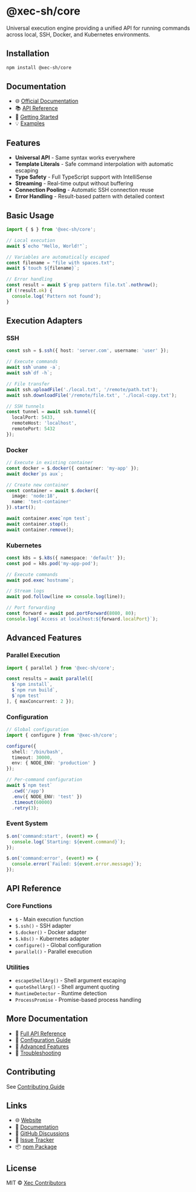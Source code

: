 # @xec-sh/core

Universal execution engine providing a unified API for running commands across local, SSH, Docker, and Kubernetes environments.

## Installation

```bash
npm install @xec-sh/core
```

## Documentation

- 🌐 [Official Documentation](https://xec.sh/docs/projects/core)
- 📚 [API Reference](https://xec.sh/docs/projects/core/api-reference)
- 🚀 [Getting Started](https://xec.sh/docs/projects/core/getting-started/first-steps)
- 💡 [Examples](https://github.com/xec-sh/xec/tree/main/packages/core/examples)

## Features

- **Universal API** - Same syntax works everywhere
- **Template Literals** - Safe command interpolation with automatic escaping
- **Type Safety** - Full TypeScript support with IntelliSense
- **Streaming** - Real-time output without buffering
- **Connection Pooling** - Automatic SSH connection reuse
- **Error Handling** - Result-based pattern with detailed context

## Basic Usage

```typescript
import { $ } from '@xec-sh/core';

// Local execution
await $`echo "Hello, World!"`;

// Variables are automatically escaped
const filename = "file with spaces.txt";
await $`touch ${filename}`;

// Error handling
const result = await $`grep pattern file.txt`.nothrow();
if (!result.ok) {
  console.log('Pattern not found');
}
```

## Execution Adapters

### SSH

```typescript
const ssh = $.ssh({ host: 'server.com', username: 'user' });

// Execute commands
await ssh`uname -a`;
await ssh`df -h`;

// File transfer
await ssh.uploadFile('./local.txt', '/remote/path.txt');
await ssh.downloadFile('/remote/file.txt', './local-copy.txt');

// SSH tunnels
const tunnel = await ssh.tunnel({
  localPort: 5433,
  remoteHost: 'localhost',
  remotePort: 5432
});
```

### Docker

```typescript
// Execute in existing container
const docker = $.docker({ container: 'my-app' });
await docker`ps aux`;

// Create new container
const container = await $.docker({ 
  image: 'node:18',
  name: 'test-container'
}).start();

await container.exec`npm test`;
await container.stop();
await container.remove();
```

### Kubernetes

```typescript
const k8s = $.k8s({ namespace: 'default' });
const pod = k8s.pod('my-app-pod');

// Execute commands
await pod.exec`hostname`;

// Stream logs
await pod.follow(line => console.log(line));

// Port forwarding
const forward = await pod.portForward(8080, 80);
console.log(`Access at localhost:${forward.localPort}`);
```

## Advanced Features

### Parallel Execution

```typescript
import { parallel } from '@xec-sh/core';

const results = await parallel([
  $`npm install`,
  $`npm run build`,
  $`npm test`
], { maxConcurrent: 2 });
```

### Configuration

```typescript
// Global configuration
import { configure } from '@xec-sh/core';

configure({
  shell: '/bin/bash',
  timeout: 30000,
  env: { NODE_ENV: 'production' }
});

// Per-command configuration
await $`npm test`
  .cwd('/app')
  .env({ NODE_ENV: 'test' })
  .timeout(60000)
  .retry(3);
```

### Event System

```typescript
$.on('command:start', (event) => {
  console.log(`Starting: ${event.command}`);
});

$.on('command:error', (event) => {
  console.error(`Failed: ${event.error.message}`);
});
```

## API Reference

### Core Functions
- `$` - Main execution function
- `$.ssh()` - SSH adapter
- `$.docker()` - Docker adapter
- `$.k8s()` - Kubernetes adapter
- `configure()` - Global configuration
- `parallel()` - Parallel execution

### Utilities
- `escapeShellArg()` - Shell argument escaping
- `quoteShellArg()` - Shell argument quoting
- `RuntimeDetector` - Runtime detection
- `ProcessPromise` - Promise-based process handling

## More Documentation

- 📖 [Full API Reference](https://xec.sh/docs/projects/core/api-reference)
- 🔧 [Configuration Guide](https://xec.sh/docs/projects/core/core-features/configuration)
- 🎯 [Advanced Features](https://xec.sh/docs/projects/core/advanced)
- 🐛 [Troubleshooting](https://xec.sh/docs/projects/cli/troubleshooting)

## Contributing

See [Contributing Guide](https://github.com/xec-sh/xec/blob/main/CONTRIBUTING.md)

## Links

- 🌐 [Website](https://xec.sh)
- 📖 [Documentation](https://xec.sh/docs)
- 💬 [GitHub Discussions](https://github.com/xec-sh/xec/discussions)
- 🐛 [Issue Tracker](https://github.com/xec-sh/xec/issues)
- 📦 [npm Package](https://www.npmjs.com/package/@xec-sh/core)

## License

MIT © [Xec Contributors](https://github.com/xec-sh/xec/graphs/contributors)